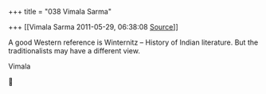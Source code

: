 +++
title = "038 Vimala Sarma"

+++
[[Vimala Sarma	2011-05-29, 06:38:08 [Source](https://groups.google.com/g/samskrita/c/GeSoi-zhKNs)]]



A good Western reference is Winternitz – History of Indian literature.
But the traditionalists may have a different view.

Vimala



